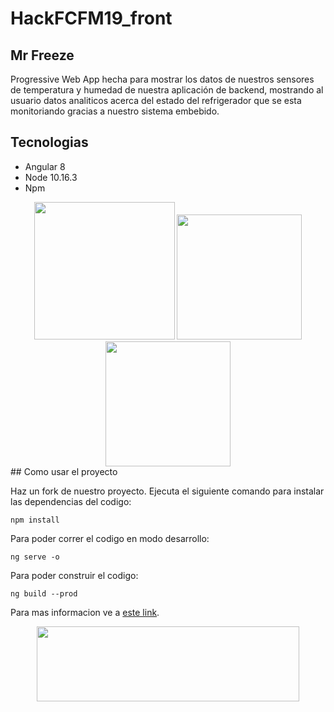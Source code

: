 # HackFCFM19_front
## Mr Freeze

Progressive Web App hecha para mostrar los datos de nuestros sensores de temperatura y humedad de nuestra aplicación de backend, mostrando al usuario datos analiticos acerca del estado del refrigerador que se esta monitoriando gracias a nuestro sistema embebido.

## Tecnologias

* Angular 8
* Node 10.16.3
* Npm
<div align="center">
<img src="https://user-images.githubusercontent.com/42248810/67705011-cdc45300-f97b-11e9-9661-ddbb216ead0c.png" height="220px" width="225px"/>
<img src="https://user-images.githubusercontent.com/42248810/67705550-d2d5d200-f97c-11e9-8489-f4b87ba0ad9e.png" height="200px" width="200px"/>
<img src="https://user-images.githubusercontent.com/42248810/67705052-e2a0e680-f97b-11e9-8e01-8b6354401581.png" height="200px" width="200px"/>
</div>
## Como usar el proyecto

Haz un fork de nuestro proyecto.
Ejecuta el siguiente comando para instalar las dependencias del codigo:
```
npm install
```
Para poder correr el codigo en modo desarrollo:
```
ng serve -o
```
Para poder construir el codigo:
```
ng build --prod
```
Para mas informacion ve a [este link](https://angular.io/cli).

<div align="center">
<img src="https://user-images.githubusercontent.com/42248810/67706544-97d49e00-f97e-11e9-89c1-ebfb4d91d4e8.png" height="120px" width="420px"/>
</div>

